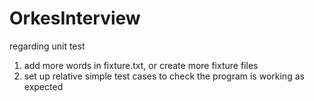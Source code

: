 # OrkesInterview


regarding unit test
1. add more words in fixture.txt, or create more fixture files
2. set up relative simple test cases to check the program is working as expected
